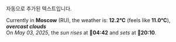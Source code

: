 
자동으로 추가된 텍스트입니다.

<!--START_SECTION:weather:moscow-->
Currently in **Moscow** (RU), the weather is: **12.2°C** (feels like **11.0°C**), ***overcast clouds***<br/>
On *May 03, 2025*, the *sun rises* at 🌅**04:42** and *sets* at 🌇**20:10**.
<!--END_SECTION:weather-->
